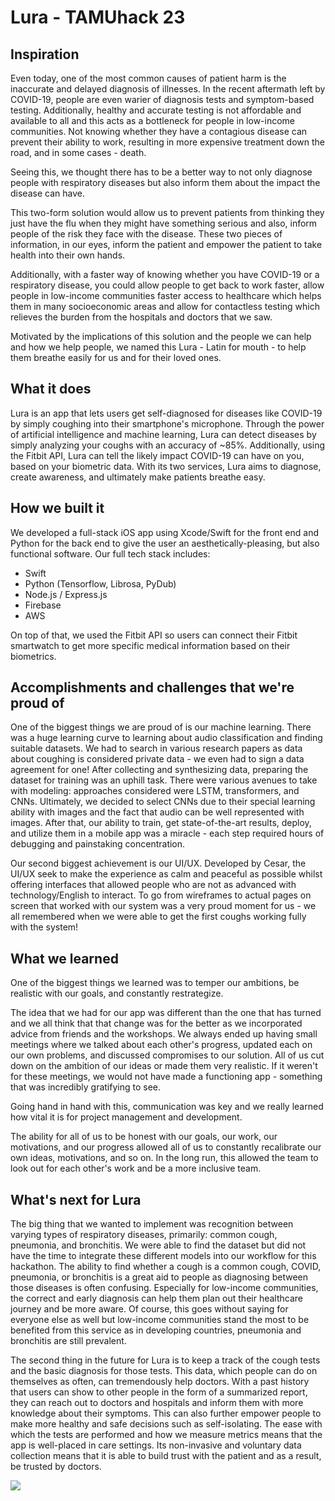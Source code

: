 # Lura - TAMUhack 23

## Inspiration
Even today, one of the most common causes of patient harm is the inaccurate and delayed diagnosis of illnesses. In the recent aftermath left by COVID-19, people are even warier of diagnosis tests and symptom-based testing. Additionally, healthy and accurate testing is not affordable and available to all and this acts as a bottleneck for people in low-income communities. Not knowing whether they have a contagious disease can prevent their ability to work, resulting in more expensive treatment down the road, and in some cases - death. 

Seeing this, we thought there has to be a better way to not only diagnose people with respiratory diseases but also inform them about the impact the disease can have.

This two-form solution would allow us to prevent patients from thinking they just have the flu when they might have something serious and also, inform people of the risk they face with the disease. These two pieces of information, in our eyes, inform the patient and empower the patient to take health into their own hands.

Additionally, with a faster way of knowing whether you have COVID-19 or a respiratory disease, you could allow people to get back to work faster, allow people in low-income communities faster access to healthcare which helps them in many socioeconomic areas and allow for contactless testing which relieves the burden from the hospitals and doctors that we saw.

Motivated by the implications of this solution and the people we can help and how we help people, we named this Lura - Latin for mouth - to help them breathe easily for us and for their loved ones.

## What it does
Lura is an app that lets users get self-diagnosed for diseases like COVID-19 by simply coughing into their smartphone's microphone. Through the power of artificial intelligence and machine learning, Lura can detect diseases by simply analyzing your coughs with an accuracy of ~85%. Additionally, using the Fitbit API, Lura can tell the likely impact COVID-19 can have on you, based on your biometric data. With its two services, Lura aims to diagnose, create awareness, and ultimately make patients breathe easy.

## How we built it
We developed a full-stack iOS app using Xcode/Swift for the front end and Python for the back end to give the user an aesthetically-pleasing, but also functional software. Our full tech stack includes:

 - Swift
 - Python (Tensorflow, Librosa, PyDub)
 - Node.js / Express.js
 - Firebase
 - AWS

On top of that, we used the Fitbit API so users can connect their Fitbit smartwatch to get more specific medical information based on their biometrics.

## Accomplishments and challenges that we're proud of
One of the biggest things we are proud of is our machine learning. There was a huge learning curve to learning about audio classification and finding suitable datasets. We had to search in various research papers as data about coughing is considered private data - we even had to sign a data agreement for one! 
After collecting and synthesizing data, preparing the dataset for training was an uphill task. There were various avenues to take with modeling: approaches considered were LSTM, transformers, and CNNs. Ultimately, we decided to select
CNNs due to their special learning ability with images and the fact that audio can be well represented with images.
After that, our ability to train, get state-of-the-art results, deploy, and utilize them in a mobile app was a miracle - each step required hours of debugging and painstaking concentration.

Our second biggest achievement is our UI/UX. Developed by Cesar, the UI/UX seek to make the experience as calm and peaceful as possible whilst offering interfaces that allowed people who are not as advanced with technology/English to interact.
To go from wireframes to actual pages on screen that worked with our system was a very proud moment for us - we all remembered when we were able to get the first coughs working fully with the system!

## What we learned
One of the biggest things we learned was to temper our ambitions, be realistic with our goals, and constantly restrategize.

The idea that we had for our app was different than the one that has turned and we all think that that change was for the better as we incorporated advice from friends and the workshops.
We always ended up having small meetings where we talked about each other's progress, updated each on our own problems, and discussed compromises to our solution. All of us cut down on the ambition of our ideas or made them very realistic.
If it weren't for these meetings, we would not have made a functioning app - something that was incredibly gratifying to see.

Going hand in hand with this, communication was key and we really learned how vital it is for project management and development.

The ability for all of us to be honest with our goals, our work, our motivations, and our progress allowed all of us to constantly recalibrate our own ideas, motivations, and so on. 
In the long run, this allowed the team to look out for each other's work and be a more inclusive team.


## What's next for Lura
The big thing that we wanted to implement was recognition between varying types of respiratory diseases, primarily: common cough, pneumonia, and bronchitis.
We were able to find the dataset but did not have the time to integrate these different models into our workflow for this hackathon. The ability to find whether a cough
is a common cough, COVID, pneumonia, or bronchitis is a great aid to people as diagnosing between those diseases is often confusing. Especially for low-income
communities, the correct and early diagnosis can help them plan out their healthcare journey and be more aware. Of course, this goes without saying for everyone else
as well but low-income communities stand the most to be benefited from this service as in developing countries, pneumonia and bronchitis are still prevalent. 

The second thing in the future for Lura is to keep a track of the cough tests and the basic diagnosis for those tests. This data, which people can do on themselves
as often, can tremendously help doctors. With a past history that users can show to other people in the form of a summarized report, they can reach out to
doctors and hospitals and inform them with more knowledge about their symptoms. This can also further empower people to make more healthy and safe decisions such as
self-isolating. The ease with which the tests are performed and how we measure metrics means that the app is well-placed in care settings. Its non-invasive and voluntary
data collection means that it is able to build trust with the patient and as a result, be trusted by doctors. 

<img src="https://imgur.com/a/1ijG7FT" />

